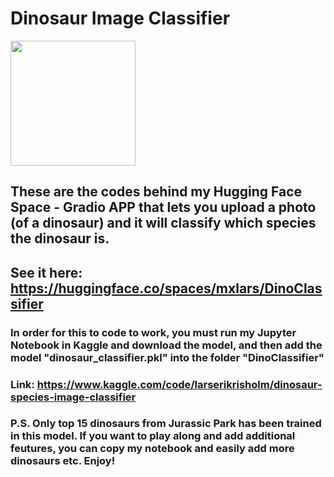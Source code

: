 # Dinosaur Image Classifier
<img src="background.png" width="200" height="200">

## These are the codes behind my Hugging Face Space - Gradio APP that lets you upload a photo (of a dinosaur) and it will classify which species the dinosaur is.
## See it here: https://huggingface.co/spaces/mxlars/DinoClassifier

### In order for this to code to work, you must run my Jupyter Notebook in Kaggle and download the model, and then add the model "dinosaur_classifier.pkl" into the folder "DinoClassifier"
### Link: https://www.kaggle.com/code/larserikrisholm/dinosaur-species-image-classifier

### P.S. Only top 15 dinosaurs from Jurassic Park has been trained in this model. If you want to play along and add additional feutures, you can copy my notebook and easily add more dinosaurs etc. Enjoy!
